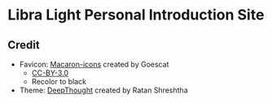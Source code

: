 # Libra Light Personal Introduction Site

## Credit
- Favicon: [Macaron-icons](https://github.com/goescat/Macaron-icons) created by Goescat
    - [CC-BY-3.0](https://creativecommons.org/licenses/by/3.0/)
    - Recolor to black
- Theme: [DeepThought](https://github.com/RatanShreshtha/DeepThought) created by Ratan Shreshtha
